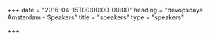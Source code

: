 +++
date = "2016-04-15T00:00:00-00:00"
heading = "devopsdays Amsterdam - Speakers"
title = "speakers"
type = "speakers"

+++
